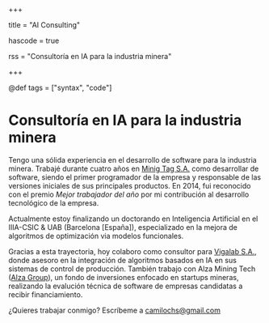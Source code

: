 +++

title = "AI Consulting"

hascode = true

rss = "Consultoría en IA para la industria minera"

+++

@def tags = ["syntax", "code"]

# Consultoría en IA para la industria minera

Tengo una sólida experiencia en el desarrollo de software para la industria minera. Trabajé durante cuatro años en [Minig Tag S.A.](https://www.miningtag.com/es) como desarrollar de software, siendo el primer programador de la empresa y responsable de las versiones iniciales de sus principales productos. En 2014, fui reconocido con el premio *Mejor trabajador del año* por mi contribución al desarrollo tecnológico de la empresa. 

Actualmente estoy finalizando un doctorando en Inteligencia Artificial en el IIIA-CSIC & UAB (Barcelona [España]), especializado en la mejora de algoritmos de optimización via modelos funcionales.

Gracias a esta trayectoria, hoy colaboro como consultor para [Vigalab S.A.](https://vigalab.com/), donde asesoro en la integración de algoritmos basados en IA en sus sistemas de control de producción. También trabajo con Alza Mining Tech ([Alza Group](https://www.alzagroup.cl/)), un fondo de inversiones enfocado en startups mineras, realizando la evalución técnica de software de empresas candidatas a recibir financiamiento.

¿Quieres trabajar conmigo? Escríbeme a camilochs@gmail.com